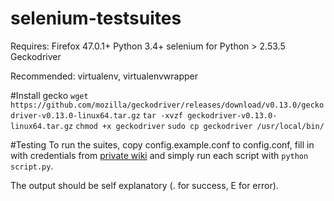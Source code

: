 # selenium-testsuites
Requires:
Firefox 47.0.1+
Python 3.4+
selenium for Python > 2.53.5
Geckodriver

Recommended:
virtualenv, virtualenvwrapper

#Install
gecko
`wget https://github.com/mozilla/geckodriver/releases/download/v0.13.0/geckodriver-v0.13.0-linux64.tar.gz`
`tar -xvzf geckodriver-v0.13.0-linux64.tar.gz`
`chmod +x geckodriver`
`sudo cp geckodriver /usr/local/bin/`

#Testing
To run the suites, copy config.example.conf to config.conf, fill in with credentials from [private wiki](https://wiki.libraries.coop/doku.php?id=coopweb:automating-regression-testing:credentials) and simply run each script with `python script.py`. 

The output should be self explanatory (. for success, E for error).
